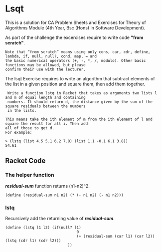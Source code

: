 # Lsqt

This is a solution for CA Problem Sheets and Exercises for Theory of Algorithms Module (4th Year, Bsc (Hons) in Software Development). 

As part of the challenge the excercises require to write code **"from scratch"**.

```
Note that “from scratch” means using only cons, car, cdr, define, lambda, if, null, null?, cond, map, = and
the basic numerical operators (+, -, *, /, modulo). Other basic functions may be allowed, but please 
confirm their use with the lecturer.
```


The lsqt Exercise requires to write an algorithm that subtract elements of the list in a given position and square them, then add them together.

```
 Write a function lstq in Racket that takes as arguments two lists l and m of equal length and containing 
 numbers. It should return d, the distance given by the sum of the square residuals between the numbers 
 in the lists.

This means take the ith element of m from the ith element of l and square the result for all i. Then add 
all of those to get d. 
For example:

> (lstq (list 4.5 5.1 6.2 7.8) (list 1.1 -0.1 6.1 3.8))
54.61

 ```

## Racket Code

### The helper function


***residual-sum*** function returns (n1-n2)^2.

```
(define (residual-sum n1 n2) (* (- n1 n2) (- n1 n2)))
```



### lstq

Recursively add the returning value of ***residual-sum***.

```
(define (lstq l1 l2) (if(null? l1) 
                                0      
                                (+ (residual-sum (car l1) (car l2)) (lstq (cdr l1) (cdr l2)))
                            ))
```